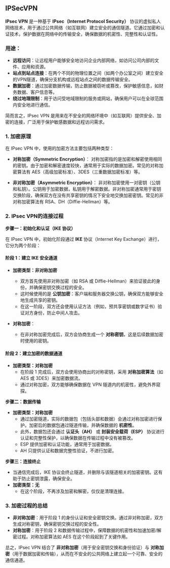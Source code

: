 ## IPSecVPN



**IPsec VPN** 是一种基于 **IPsec（Internet Protocol Security）** 协议的虚拟私人网络技术，用于通过公共网络（如互联网）建立安全的通信隧道。它通过加密和认证技术，保护数据在网络中的传输安全，确保数据的机密性、完整性和认证性。

### 用途：
- **远程访问**：让远程用户能够安全地访问企业内部网络，如访问公司内部的文件、应用和资源。
- **站点到站点连接**：在两个不同的物理位置之间（如两个办公室之间）建立安全的VPN隧道，确保分支机构或远程站点之间的数据传输安全。
- **数据加密**：通过加密数据传输，防止数据被窃听或篡改，保护敏感信息，如财务数据、客户信息等。
- **绕过地理限制**：用于访问受地域限制的服务或网站，确保用户可以在全球范围内安全地进行通信。

简而言之，IPsec VPN 是用来在不安全的网络环境中（如互联网）提供安全、加密的连接，广泛用于保护敏感数据和远程访问需求。





### 1. **加密原理**

在 IPsec VPN 中，使用的加密方法主要包括两种类型：

- **对称加密（Symmetric Encryption）**：
  对称加密指的是加密和解密使用相同的密钥。由于加密和解密速度较快，通常用于实际的数据加密。常见的对称加密算法有 AES（高级加密标准）、3DES（三重数据加密标准）等。

- **非对称加密（Asymmetric Encryption）**：
  非对称加密使用一对密钥（公钥和私钥）。公钥用于加密数据，私钥用于解密数据。非对称加密通常用于密钥交换阶段，确保双方在没有共享密钥的情况下安全地交换加密密钥。常见的非对称加密算法有 RSA、DH（Diffie-Hellman）等。

### 2. **IPsec VPN的连接过程**

**步骤一：初始化和认证（IKE 协议）**

在 IPsec VPN 中，初始化阶段通过 **IKE** 协议（Internet Key Exchange）进行，它分为两个阶段：

#### **阶段 1：建立 IKE 安全通道**
- **加密类型：非对称加密**
  - 双方首先使用非对称加密（如 RSA 或 Diffie-Hellman）来验证彼此的身份，并确保密钥交换过程的安全。
  - 这时候使用的是 **公钥加密**：客户端和服务器交换公钥，确保双方能够安全地生成共享的密钥。
  - 在这一阶段，双方还会使用认证方法（例如，预共享密钥或数字证书）验证对方身份，防止中间人攻击。
  
- **对称加密**：
  - 在非对称加密完成后，双方会协商生成一个 **对称密钥**，这是后续数据加密时使用的密钥。
  
#### **阶段 2：建立加密的数据通道**
- **加密类型：对称加密**
  - 在阶段 1 完成后，双方会使用协商出的对称密钥，采用 **对称加密算法**（如 AES 或 3DES）来加密数据流。
  - 通过对称加密，双方能够确保数据在 VPN 隧道内的机密性，避免外界窥探。

**步骤二：数据传输**

- **加密类型：对称加密**
  - 通过加密隧道，实际的数据包（包括头部和数据）会通过对称加密进行保护。加密后的数据包通过隧道传输，并确保数据的 **机密性**。
  - 此外，数据包还会通过 **认证头（AH）** 或 **封装安全载荷（ESP）** 协议进行认证和完整性保护，以确保数据在传输过程中没有被篡改。
  - ESP 提供加密和认证功能，通常用于加密数据。
  - AH 只提供认证和数据完整性验证，不进行加密。

**步骤三：连接终止**

- 当通信完成后，IKE 协议会终止隧道，并删除与该隧道相关的加密密钥。这有助于防止密钥泄露，确保安全。
- **加密类型：无**
  - 在这个阶段，不再涉及加密和解密，仅仅是清理连接。

### 3. **加密过程的总结**

- **非对称加密**：用于阶段 1 的身份认证和安全密钥交换。通过非对称加密，双方生成对称密钥，确保密钥交换过程的安全性。
- **对称加密**：用于阶段 2 和数据传输过程中，保障数据的机密性和加速加密/解密过程。对称加密算法如 AES 在这个阶段起到了关键作用。

总之，IPsec VPN 结合了 **非对称加密**（用于安全密钥交换和身份验证）与 **对称加密**（用于数据加密和传输），从而在不安全的公共网络上建立起一个可靠、安全的通信通道。